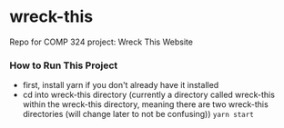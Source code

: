 # wreck-this
Repo for COMP 324 project: Wreck This Website

### How to Run This Project
* first, install yarn if you don't already have it installed
* cd into wreck-this directory (currently a directory called wreck-this within the wreck-this directory, meaning there are two wreck-this directories (will change later to not be confusing))
`yarn start`
